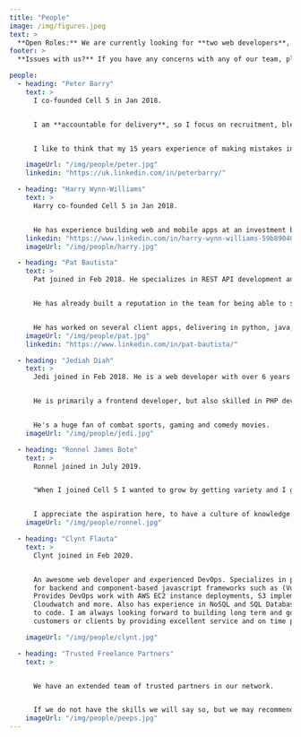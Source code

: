 ```yaml
---
title: "People"
image: /img/figures.jpeg
text: >
  **Open Roles:** We are currently looking for **two web developers**, a **web designer** and a **social media marketing manager** to join our team. [Apply Now](/contact).
footer: >
  **Issues with us?** If you have any concerns with any of our team, please let us know in confidence, as we would much rather address it. [Report repuational concern](/contact).

people:
  - heading: "Peter Barry"
    text: >
      I co-founded Cell 5 in Jan 2018. 


      I am **accountable for delivery**, so I focus on recruitment, blending the right teams, and unblocking them. I listen to clients and the team and change things quickly when needed.


      I like to think that my 15 years experience of making mistakes in the software industry means I have less left to make!

    imageUrl: "/img/people/peter.jpg"
    linkedin: "https://uk.linkedin.com/in/peterbarry/"

  - heading: "Harry Wynn-Williams"
    text: >
      Harry co-founded Cell 5 in Jan 2018.


      He has experience building web and mobile apps at an investment bank, in the gaming industry and for multiple start-up clients. He loves building complex UIs, especially when it's with Vue.js or ReactJs.
    linkedin: "https://www.linkedin.com/in/harry-wynn-williams-59b89040/"
    imageUrl: "/img/people/harry.jpg"

  - heading: "Pat Bautista"
    text: >
      Pat joined in Feb 2018. He specializes in REST API development and integration. 


      He has already built a reputation in the team for being able to solve any problem he is given. 


      He has worked on several client apps, delivering in python, java, node and golang.
    imageUrl: "/img/people/pat.jpg"
    linkedin: "https://www.linkedin.com/in/pat-bautista/"

  - heading: "Jediah Diah"
    text: >
      Jedi joined in Feb 2018. He is a web developer with over 6 years of experience. 


      He is primarily a frontend developer, but also skilled in PHP development. 


      He's a huge fan of combat sports, gaming and comedy movies.
    imageUrl: "/img/people/jedi.jpg"

  - heading: "Ronnel James Bote"
    text: >
      Ronnel joined in July 2019. 


      "When I joined Cell 5 I wanted to grow by getting variety and I get to do quality work for multiple start-up companies. Having flexibility in my work schedule, helps not only with my work-life balance but also makes me productive because I can work at times I know I am at my fullest.


      I appreciate the aspiration here, to have a culture of knowledge sharing and empathy - making mistakes is an opportunity to learn more - there is no such thing as a stupid question."
    imageUrl: "/img/people/ronnel.jpg"

  - heading: "Clynt Flauta"
    text: >
      Clynt joined in Feb 2020. 


      An awesome web developer and experienced DevOps. Specializes in python based frameworks
      for backend and component-based javascript frameworks such as (Vue, React) for frontend.
      Provides DevOps work with AWS EC2 instance deployments, S3 implementations, Lambda,
      Cloudwatch and more. Also has experience in NoSQL and SQL Databases. Passionate and loves
      to code. I am always looking forward to building long term and good relationships with my
      customers or clients by providing excellent service and on time project delivery.

    imageUrl: "/img/people/clynt.jpg"

  - heading: "Trusted Freelance Partners"
    text: >


      We have an extended team of trusted partners in our network. 


      If we do not have the skills we will say so, but we may recommend a partner or a joint venture.
    imageUrl: "/img/people/peeps.jpg"
---
```

